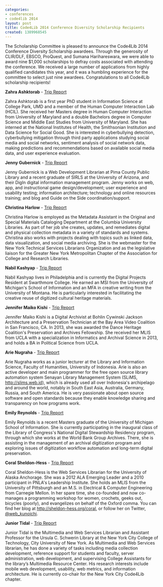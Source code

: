 ```yaml
---
categories:
- conferences
- code4lib 2014
layout: post
title: Code4Lib 2014 Conference Diversity Scholarship Recipients
created: 1389968545
---
```

The Scholarship Committee is pleased to announce the Code4Lib 2014 Conference Diversity Scholarship awardees. Through the generosity of CLIR/DLF, EBSCO, ProQuest, and Sumana Harihareswara, we were able to award nine $1,000 scholarships to defray costs associated with attending the conference. We received a large number of applications from highly qualified candidates this year, and it was a humbling experience for the committee to select just nine awardees. Congratulations to all Code4Lib scholarship recipients!

<!--break-->

<strong>Zahra Ashktorab</strong> - <a href="http://code4lib.org/node/530">Trip Report</a>

Zahra Ashktorab is a first year PhD student in Information Science at College Park, UMD and a member of the Human Computer Interaction Lab (HCIL). She received her Masters degree in Human Computer Interaction from University of Maryland and a double Bachelors degree in Computer Science and Middle East Studies from University of Maryland. She has interned at the National Institutes of Health, the Smithsonian Institution and Data Science for Social Good. She is interested in cyberbullying detection, cyberbullying mitigation through third party applications studying social media and social networks, sentiment analysis of social network data, making predictions and recommendations based on available social media data, and user experience evaluation.

<strong>Jenny Gubernick</strong> - <a href="http://code4lib.org/node/526">Trip Report</a>

Jenny Gubernick is a Web Development Librarian at Pima County Public Library and a recent graduate of SIRLS at the University of Arizona, and their DigIn digital information management program. Jenny works on web, app, and instructional game design/development; user experience and usability testing; information architecture; technology and online resources training; and blog and Guide on the Side coordination/support.

<strong>Christina Harlow</strong> - <a href="http://code4lib.org/node/523">Trip Report</a>

Christina Harlow is employed as the Metadata Assistant in the Original and Special Materials Cataloging Department at the Columbia University Libraries. As part of her job she creates, updates, and remediates digital and physical collection metadata in a variety of standards and systems. Christina also works with projects dealing with topics such as linked data, data visualization, and social media archiving. She is the webmaster for the New York Technical Services Librarians Organization and as the legislative liaison for the Greater New York Metropolitan Chapter of the Association for College and Research Libraries.

<strong>Nabil Kashyap</strong> - <a href="http://code4lib.org/node/529">Trip Report</a>

Nabil Kashyap lives in Philadelphia and is currently the Digital Projects Resident at Swarthmore College. He earned an MSI from the University of Michigan's School of Information and an MFA in creative writing from the University of Montana. He is particularly interested in facilitating the creative reuse of digitized cultural heritage materials.

<strong>Jennifer Maiko Kishi</strong> - <a href="http://code4lib.org/node/527">Trip Report</a>

Jennifer Maiko Kishi is a Digital Archivist at Bohlin Cywinski Jackson Architecture and a Preservation Technician at the Bay Area Video Coalition in San Francisco, CA. In 2013, she was awarded the Dance Heritage Coalition's Preservation and Archives Fellowship. She
received her MLIS from UCLA with a specialization in Informatics and Archival Science in 2013, and holds a BA in Political Science from UCLA.

<strong>Arie Nugraha</strong> - <a href="http://code4lib.org/node/522">Trip Report</a>

Arie Nugraha works as a junior lecturer at the Library and Information Science, Faculty of Humanities, University of Indonesia. Arie is also an active developer and main programmer for the free open source library automation system Senayan Library Management System (SLiMS, http://slims.web.id), which is already used all over Indonesia's archipelago and around the world, notably in South East Asia, Australia, Germany, Russia, and South America. He is very passionate about open source software and open standards because they enable knowledge sharing and transparency on how programs work.

<strong>Emily Reynolds</strong> - <a href="http://code4lib.org/node/525">Trip Report</a>

Emily Reynolds is a recent Masters graduate of the University of Michigan School of Information. She is currently participating in the inaugural class of the Library of Congress's National Digital Stewardship Residency program, through which she works at the World Bank Group Archives. There, she is assisting in the management of an archival digitization program and exploring issues of digitization workflow automation and long-term digital preservation.

<strong>Coral Sheldon-Hess</strong> - <a href="http://code4lib.org/node/524">Trip Report</a>

Coral Sheldon-Hess is the Web Services Librarian for the University of Alaska Anchorage. She was a 2012 ALA Emerging Leader and a 2010 participant in PNLA's Leadership Institute. She holds an MLIS from the University of Pittsburgh and an M.S. in Electrical & Computer Engineering from Carnegie Mellon. In her spare time, she co-founded and now co-manages a programming workshop for women, crochets, geeks out, bicycles (poorly), and evangelizes on behalf of the Oxford comma. You can find her blog at <a href="http://sheldon-hess.org/coral">http://sheldon-hess.org/coral</a>, or follow her on Twitter, <a href="https://twitter.com/web_kunoichi">@web_kunoichi</a>.

<strong>Junior Tidal</strong> - <a href="http://code4lib.org/node/528">Trip Report</a>

Junior Tidal is the Multimedia and Web Services Librarian and Assistant Professor for the Ursula C. Schwerin Library at the New York City College of Technology, City University of New York. As Multimedia and Web Services librarian, he has done a variety of tasks including media collection development, reference support for students and faculty, server administration, web development, and supervising College Assistants for the library’s Multimedia Resource Center. His research interests include mobile web development, usability, web metrics, and information architecture. He is currently co-chair for the New York City Code4Lib chapter.
